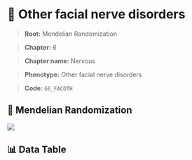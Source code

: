 # 🧪 Other facial nerve disorders

> **Root:** Mendelian Randomization

> **Chapter:** 6  

> **Chapter name:** Nervous

> **Phenotype:** Other facial nerve disorders  

> **Code:** `G6_FACOTH`

## 🧬 Mendelian Randomization  

<img src="/MR/Figures/Forward/G6_FACOTH.png"/>

## 📊 Data Table

<CsvTableMRF src="/public/MR/Data/Forward/G6_FACOTH.csv"/>
